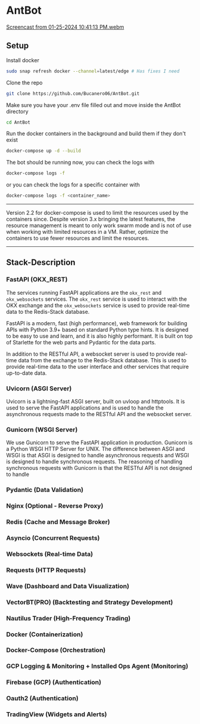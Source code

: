 # AntBot

[Screencast from 01-25-2024 10:41:13 PM.webm](https://github.com/Bucanero06/AntBot/assets/60953006/5c0a9a4f-78b1-4b5b-ab3b-13c439bb8d8b)

## Setup

Install docker

```bash
sudo snap refresh docker --channel=latest/edge # Has fixes I need
```

Clone the repo

```bash
git clone https://github.com/Bucanero06/AntBot.git
```

Make sure you have your .env file filled out and move inside the AntBot directory

```bash
cd AntBot
```

Run the docker containers in the background and build them if they don't exist

```bash
docker-compose up -d --build
```

The bot should be running now, you can check the logs with

```bash
docker-compose logs -f
```

or you can check the logs for a specific container with

```bash
docker-compose logs -f <container_name>
```

___

Version 2.2 for docker-compose is used to limit the resources used by the containers since. Despite version 3.x bringing 
the latest features, the resource management is meant to only work swarm mode and is not of use when working with
limited resources in a VM. Rather, optimize the containers to use fewer resources and limit the resources.

___

## Stack-Description

### FastAPI (OKX_REST)

The services running FastAPI applications are the `okx_rest` and `okx_websockets` services. The `okx_rest` service
is used to interact with the OKX exchange and the `okx_websockets` service is used to provide real-time data to the
Redis-Stack database.

FastAPI is a modern, fast (high performance), web framework for building APIs with Python 3.9+ based on standard Python
type hints. It is designed to be easy to use and learn, and it is also highly performant. It is built on top of
Starlette for the web parts and Pydantic for the data parts.

In addition to the RESTful API, a websocket server is used to provide real-time data from the exchange to
the Redis-Stack database. This is used to provide real-time data to the user interface and other services that
require up-to-date data.

### Uvicorn (ASGI Server)

Uvicorn is a lightning-fast ASGI server, built on uvloop and httptools. It is used to serve the FastAPI applications
and is used to handle the asynchronous requests made to the RESTful API and the websocket server.

### Gunicorn (WSGI Server)

We use Gunicorn to serve the FastAPI application in production.
Gunicorn is a Python WSGI HTTP Server for UNIX.
The difference between ASGI and WSGI is that ASGI is designed to handle asynchronous requests and WSGI is designed to
handle synchronous requests.
The reasoning of handling synchronous requests with Gunicorn is that the RESTful API is not designed to handle


### Pydantic (Data Validation)

### Nginx (Optional - Reverse Proxy)

### Redis (Cache and Message Broker)

### Asyncio (Concurrent Requests)

### Websockets (Real-time Data)

### Requests (HTTP Requests)

### Wave (Dashboard and Data Visualization)

### VectorBT(PRO) (Backtesting and Strategy Development)

### Nautilus Trader (High-Frequency Trading)

### Docker (Containerization)

### Docker-Compose (Orchestration)

### GCP Logging & Monitoring + Installed Ops Agent (Monitoring)

### Firebase (GCP) (Authentication)

### Oauth2 (Authentication)

### TradingView (Widgets and Alerts)

##


